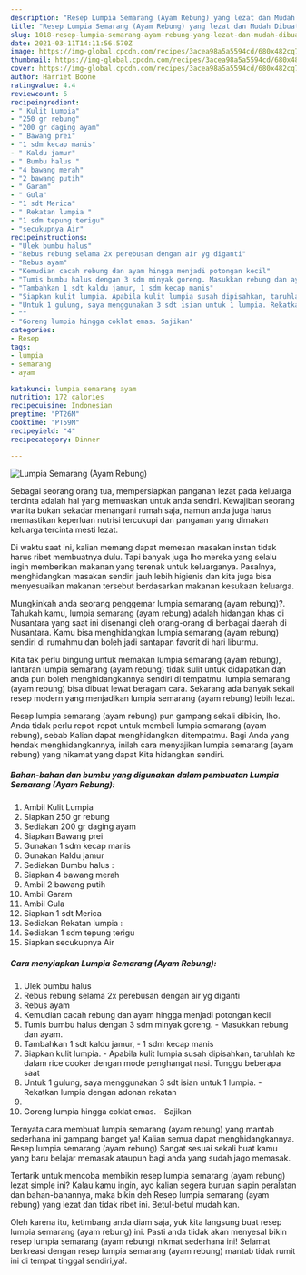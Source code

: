 ```yaml
---
description: "Resep Lumpia Semarang (Ayam Rebung) yang lezat dan Mudah Dibuat"
title: "Resep Lumpia Semarang (Ayam Rebung) yang lezat dan Mudah Dibuat"
slug: 1018-resep-lumpia-semarang-ayam-rebung-yang-lezat-dan-mudah-dibuat
date: 2021-03-11T14:11:56.570Z
image: https://img-global.cpcdn.com/recipes/3acea98a5a5594cd/680x482cq70/lumpia-semarang-ayam-rebung-foto-resep-utama.jpg
thumbnail: https://img-global.cpcdn.com/recipes/3acea98a5a5594cd/680x482cq70/lumpia-semarang-ayam-rebung-foto-resep-utama.jpg
cover: https://img-global.cpcdn.com/recipes/3acea98a5a5594cd/680x482cq70/lumpia-semarang-ayam-rebung-foto-resep-utama.jpg
author: Harriet Boone
ratingvalue: 4.4
reviewcount: 6
recipeingredient:
- " Kulit Lumpia"
- "250 gr rebung"
- "200 gr daging ayam"
- " Bawang prei"
- "1 sdm kecap manis"
- " Kaldu jamur"
- " Bumbu halus "
- "4 bawang merah"
- "2 bawang putih"
- " Garam"
- " Gula"
- "1 sdt Merica"
- " Rekatan lumpia "
- "1 sdm tepung terigu"
- "secukupnya Air"
recipeinstructions:
- "Ulek bumbu halus"
- "Rebus rebung selama 2x perebusan dengan air yg diganti"
- "Rebus ayam"
- "Kemudian cacah rebung dan ayam hingga menjadi potongan kecil"
- "Tumis bumbu halus dengan 3 sdm minyak goreng. Masukkan rebung dan ayam."
- "Tambahkan 1 sdt kaldu jamur, 1 sdm kecap manis"
- "Siapkan kulit lumpia. Apabila kulit lumpia susah dipisahkan, taruhlah ke dalam rice cooker dengan mode penghangat nasi. Tunggu beberapa saat"
- "Untuk 1 gulung, saya menggunakan 3 sdt isian untuk 1 lumpia. Rekatkan lumpia dengan adonan rekatan"
- ""
- "Goreng lumpia hingga coklat emas. Sajikan"
categories:
- Resep
tags:
- lumpia
- semarang
- ayam

katakunci: lumpia semarang ayam 
nutrition: 172 calories
recipecuisine: Indonesian
preptime: "PT26M"
cooktime: "PT59M"
recipeyield: "4"
recipecategory: Dinner

---
```



![Lumpia Semarang (Ayam Rebung)](https://img-global.cpcdn.com/recipes/3acea98a5a5594cd/680x482cq70/lumpia-semarang-ayam-rebung-foto-resep-utama.jpg)

Sebagai seorang orang tua, mempersiapkan panganan lezat pada keluarga tercinta adalah hal yang memuaskan untuk anda sendiri. Kewajiban seorang  wanita bukan sekadar menangani rumah saja, namun anda juga harus memastikan keperluan nutrisi tercukupi dan panganan yang dimakan keluarga tercinta mesti lezat.

Di waktu  saat ini, kalian memang dapat memesan masakan instan tidak harus ribet membuatnya dulu. Tapi banyak juga lho mereka yang selalu ingin memberikan makanan yang terenak untuk keluarganya. Pasalnya, menghidangkan masakan sendiri jauh lebih higienis dan kita juga bisa menyesuaikan makanan tersebut berdasarkan makanan kesukaan keluarga. 



Mungkinkah anda seorang penggemar lumpia semarang (ayam rebung)?. Tahukah kamu, lumpia semarang (ayam rebung) adalah hidangan khas di Nusantara yang saat ini disenangi oleh orang-orang di berbagai daerah di Nusantara. Kamu bisa menghidangkan lumpia semarang (ayam rebung) sendiri di rumahmu dan boleh jadi santapan favorit di hari liburmu.

Kita tak perlu bingung untuk memakan lumpia semarang (ayam rebung), lantaran lumpia semarang (ayam rebung) tidak sulit untuk didapatkan dan anda pun boleh menghidangkannya sendiri di tempatmu. lumpia semarang (ayam rebung) bisa dibuat lewat beragam cara. Sekarang ada banyak sekali resep modern yang menjadikan lumpia semarang (ayam rebung) lebih lezat.

Resep lumpia semarang (ayam rebung) pun gampang sekali dibikin, lho. Anda tidak perlu repot-repot untuk membeli lumpia semarang (ayam rebung), sebab Kalian dapat menghidangkan ditempatmu. Bagi Anda yang hendak menghidangkannya, inilah cara menyajikan lumpia semarang (ayam rebung) yang nikamat yang dapat Kita hidangkan sendiri.

<!--inarticleads1-->

##### Bahan-bahan dan bumbu yang digunakan dalam pembuatan Lumpia Semarang (Ayam Rebung):

1. Ambil  Kulit Lumpia
1. Siapkan 250 gr rebung
1. Sediakan 200 gr daging ayam
1. Siapkan  Bawang prei
1. Gunakan 1 sdm kecap manis
1. Gunakan  Kaldu jamur
1. Sediakan  Bumbu halus :
1. Siapkan 4 bawang merah
1. Ambil 2 bawang putih
1. Ambil  Garam
1. Ambil  Gula
1. Siapkan 1 sdt Merica
1. Sediakan  Rekatan lumpia :
1. Sediakan 1 sdm tepung terigu
1. Siapkan secukupnya Air




<!--inarticleads2-->

##### Cara menyiapkan Lumpia Semarang (Ayam Rebung):

1. Ulek bumbu halus
1. Rebus rebung selama 2x perebusan dengan air yg diganti
1. Rebus ayam
1. Kemudian cacah rebung dan ayam hingga menjadi potongan kecil
1. Tumis bumbu halus dengan 3 sdm minyak goreng. - Masukkan rebung dan ayam.
1. Tambahkan 1 sdt kaldu jamur, - 1 sdm kecap manis
1. Siapkan kulit lumpia. - Apabila kulit lumpia susah dipisahkan, taruhlah ke dalam rice cooker dengan mode penghangat nasi. Tunggu beberapa saat
1. Untuk 1 gulung, saya menggunakan 3 sdt isian untuk 1 lumpia. - Rekatkan lumpia dengan adonan rekatan
1. 
1. Goreng lumpia hingga coklat emas. - Sajikan




Ternyata cara membuat lumpia semarang (ayam rebung) yang mantab sederhana ini gampang banget ya! Kalian semua dapat menghidangkannya. Resep lumpia semarang (ayam rebung) Sangat sesuai sekali buat kamu yang baru belajar memasak ataupun bagi anda yang sudah jago memasak.

Tertarik untuk mencoba membikin resep lumpia semarang (ayam rebung) lezat simple ini? Kalau kamu ingin, ayo kalian segera buruan siapin peralatan dan bahan-bahannya, maka bikin deh Resep lumpia semarang (ayam rebung) yang lezat dan tidak ribet ini. Betul-betul mudah kan. 

Oleh karena itu, ketimbang anda diam saja, yuk kita langsung buat resep lumpia semarang (ayam rebung) ini. Pasti anda tiidak akan menyesal bikin resep lumpia semarang (ayam rebung) nikmat sederhana ini! Selamat berkreasi dengan resep lumpia semarang (ayam rebung) mantab tidak rumit ini di tempat tinggal sendiri,ya!.

